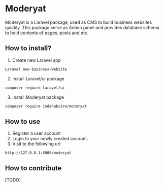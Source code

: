 # Moderyat

Moderyat is a Laravel package, used as CMS to build business websites quickly. This package serve as Admin panel and provides database schema to hold contents of pages, posts and etc.

## How to install?

1. Create new Laravel app

```bash
Laravel new business-website
```

2. Install Laravel/ui package

```bash
composer require laravel/ui
```

3. Install Moderyat package

```bash
composer require codehubcare/moderyat
```

## How to use

1. Register a user account
2. Login to your newly created account.
3. Visit to the following url:

```
http://127.0.0.1:8000/moderyat
```

## How to contribute

[TODO]
